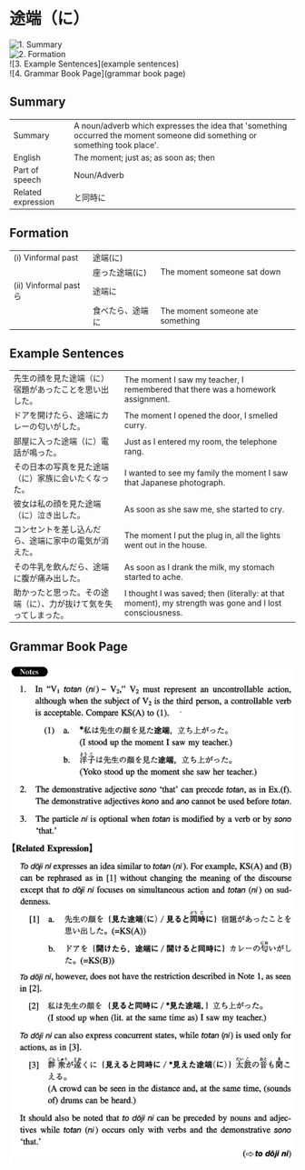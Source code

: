 # 途端（に）

![1. Summary](summary)<br>
![2. Formation](formation)<br>
![3. Example Sentences](example sentences)<br>
![4. Grammar Book Page](grammar book page)<br>


## Summary

<table><tr>   <td>Summary</td>   <td>A noun/adverb which expresses the idea that 'something occurred the moment someone did something or something took place'.</td></tr><tr>   <td>English</td>   <td>The moment; just as; as soon as; then</td></tr><tr>   <td>Part of speech</td>   <td>Noun/Adverb</td></tr><tr>   <td>Related expression</td>   <td>と同時に</td></tr></table>

## Formation

<table class="table"><tbody><tr class="tr head"><td class="td"><span class="numbers">(i)</span> <span class="bold">Vinformal past</span></td><td class="td"><span class="concept">途端</span><span>(</span><span class="concept">に</span><span>)</span> </td><td class="td"></td></tr><tr class="tr"><td class="td"></td><td class="td"><span>座った</span><span class="concept">途端</span><span>(</span><span class="concept">に</span><span>)</span> </td><td class="td"><span>The moment someone sat down</span></td></tr><tr class="tr head"><td class="td"><span class="numbers">(ii)</span> <span class="bold">Vinformal pastら</span></td><td class="td"><span class="concept">途端に</span></td><td class="td"></td></tr><tr class="tr"><td class="td"></td><td class="td"><span>食べたら、</span><span class="concept">途端に</span></td><td class="td"><span>The moment someone ate something</span></td></tr></tbody></table>

## Example Sentences

<table><tr>   <td>先生の顔を見た途端（に）宿題があったことを思い出した。</td>   <td>The moment I saw my teacher, I remembered that there was a homework assignment.</td></tr><tr>   <td>ドアを開けたら、途端にカレーの匂いがした。</td>   <td>The moment I opened the door, I smelled curry.</td></tr><tr>   <td>部屋に入った途端（に）電話が鳴った。</td>   <td>Just as I entered my room, the telephone rang.</td></tr><tr>   <td>その日本の写真を見た途端（に）家族に会いたくなった。</td>   <td>I wanted to see my family the moment I saw that Japanese photograph.</td></tr><tr>   <td>彼女は私の顔を見た途端（に）泣き出した。</td>   <td>As soon as she saw me, she started to cry.</td></tr><tr>   <td>コンセントを差し込んだら、途端に家中の電気が消えた。</td>   <td>The moment I put the plug in, all the lights went out in the house.</td></tr><tr>   <td>その牛乳を飲んだら、途端に腹が痛み出した。</td>   <td>As soon as I drank the milk, my stomach started to ache.</td></tr><tr>   <td>助かったと思った。その途端（に）、力が抜けて気を失ってしまった。</td>   <td>I thought I was saved; then (literally: at that moment), my strength was gone and I lost consciousness.</td></tr></table>

## Grammar Book Page

![](../img/Intermediate途端(に).png)

